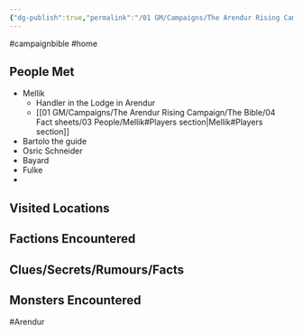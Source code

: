 ```yaml
---
{"dg-publish":true,"permalink":"/01 GM/Campaigns/The Arendur Rising Campaign/The Shadow Company/Bible/Player Vault/2.Campaign Journal/","title":"2. Campaign journal","tags":["campaignbible","home","Arendur"]}
---
```



#campaignbible #home

## People Met
- Mellik 
	- Handler in the Lodge in Arendur
	- [[01 GM/Campaigns/The Arendur Rising Campaign/The Bible/04 Fact sheets/03 People/Mellik#Players section\|Mellik#Players section]]
- Bartolo the guide
- Osric Schneider
- Bayard
- Fulke
- 


## Visited Locations


## Factions Encountered


## Clues/Secrets/Rumours/Facts


## Monsters Encountered





#Arendur